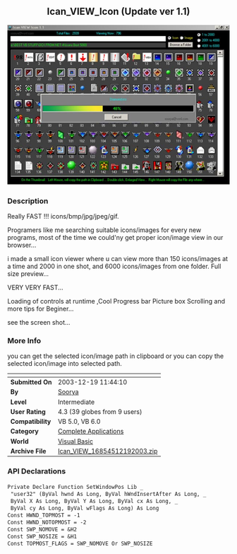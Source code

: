 ﻿<div align="center">

## Ican\_VIEW\_Icon \(Update ver 1\.1\)

<img src="PIC200312191145254214.jpg">
</div>

### Description

Really FAST !!! icons/bmp/jpg/jpeg/gif.

Programers like me searching suitable icons/images for every new programs, most of the time we could'ny get proper icon/image view in our browser...

i made a small icon viewer where u can view more than 150 icons/images at a time and 2000 in one shot, and 6000 icons/images from one folder. Full size preview...

VERY VERY FAST...

Loading of controls at runtime ,Cool Progress bar Picture box Scrolling and more tips for Beginer...

see the screen shot...
 
### More Info
 
you can get the selected icon/image path in clipboard or you can copy the selected icon/image into selected path.


<span>             |<span>
---                |---
**Submitted On**   |2003-12-19 11:44:10
**By**             |[Soorya](https://github.com/Planet-Source-Code/PSCIndex/blob/master/ByAuthor/soorya.md)
**Level**          |Intermediate
**User Rating**    |4.3 (39 globes from 9 users)
**Compatibility**  |VB 5\.0, VB 6\.0
**Category**       |[Complete Applications](https://github.com/Planet-Source-Code/PSCIndex/blob/master/ByCategory/complete-applications__1-27.md)
**World**          |[Visual Basic](https://github.com/Planet-Source-Code/PSCIndex/blob/master/ByWorld/visual-basic.md)
**Archive File**   |[Ican\_VIEW\_16854512192003\.zip](https://github.com/Planet-Source-Code/soorya-ican-view-icon-update-ver-1-1__1-50513/archive/master.zip)

### API Declarations

```
Private Declare Function SetWindowPos Lib _
 "user32" (ByVal hwnd As Long, ByVal hWndInsertAfter As Long, _
 ByVal X As Long, ByVal Y As Long, ByVal cx As Long, _
 ByVal cy As Long, ByVal wFlags As Long) As Long
Const HWND_TOPMOST = -1
Const HWND_NOTOPMOST = -2
Const SWP_NOMOVE = &H2
Const SWP_NOSIZE = &H1
Const TOPMOST_FLAGS = SWP_NOMOVE Or SWP_NOSIZE
```





